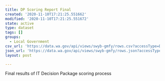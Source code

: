 ```yaml
---
title: DP Scoring Report Final
created: '2020-11-10T17:21:25.551662'
modified: '2020-11-10T17:21:25.551672'
state: active
type: dataset
tags: []
groups:
  - Local Government
csv_url: 'https://data.wa.gov/api/views/swyb-gmfy/rows.csv?accessType=DOWNLOAD'
json_url: 'https://data.wa.gov/api/views/swyb-gmfy/rows.json?accessType=DOWNLOAD'
layout: post

---
```

Final results of IT Decision Package scoring process
